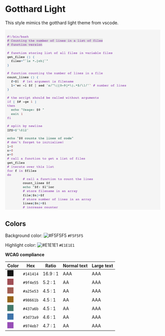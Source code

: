 # Gotthard Light

This style mimics the gotthard light theme from vscode.

![Screenshot of the gotthard-light theme in a bash script](./images/gotthard-light.png)

## Colors

Background color: ![#F5F5F5](https://via.placeholder.com/20/F5F5F5/F5F5F5.png) `#F5F5F5`

Highlight color: ![#E1E1E1](https://via.placeholder.com/20/E1E1E1/E1E1E1.png) `#E1E1E1`

**WCAG compliance**

| Color                                             | Hex       | Ratio    | Normal text | Large text |
| ------------------------------------------------- | --------- | -------- | ----------- | ---------- |
| ![#141414](../../a11y_pygments/assets/141414.png) | `#141414` | 16.9 : 1 | AAA         | AAA        |
| ![#9f4e55](../../a11y_pygments/assets/9f4e55.png) | `#9f4e55` | 5.2 : 1  | AA          | AAA        |
| ![#a25e53](../../a11y_pygments/assets/a25e53.png) | `#a25e53` | 4.5 : 1  | AA          | AAA        |
| ![#98661b](../../a11y_pygments/assets/98661b.png) | `#98661b` | 4.5 : 1  | AA          | AAA        |
| ![#437a6b](../../a11y_pygments/assets/437a6b.png) | `#437a6b` | 4.5 : 1  | AA          | AAA        |
| ![#3d73a9](../../a11y_pygments/assets/3d73a9.png) | `#3d73a9` | 4.6 : 1  | AA          | AAA        |
| ![#974eb7](../../a11y_pygments/assets/974eb7.png) | `#974eb7` | 4.7 : 1  | AA          | AAA        |
